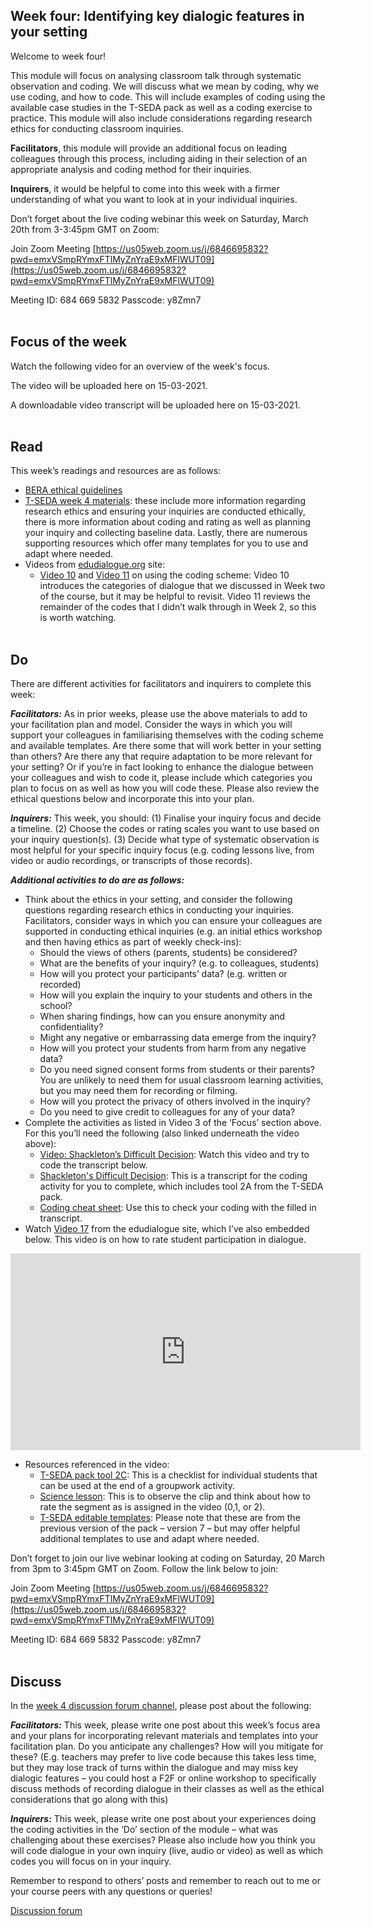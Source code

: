 ## Week four: Identifying key dialogic features in your setting


Welcome to week four!

This module will focus on analysing classroom talk through systematic observation and coding. We will discuss what we mean by coding, why we use coding, and how to code. This will include examples of coding using the available case studies in the T-SEDA pack as well as a coding exercise to practice. This module will also include considerations regarding research ethics for conducting classroom inquiries.

**Facilitators**, this module will provide an additional focus on leading colleagues through this process, including aiding in their selection of an appropriate analysis and coding method for their inquiries.

**Inquirers**, it would be helpful to come into this week with a firmer understanding of what you want to look at in your individual inquiries.


Don’t forget about the live coding webinar this week on Saturday, March 20th from 3-3:45pm GMT on Zoom:

Join Zoom Meeting
[https://us05web.zoom.us/j/6846695832?pwd=emxVSmpRYmxFTlMyZnYraE9xMFlWUT09](https://us05web.zoom.us/j/6846695832?pwd=emxVSmpRYmxFTlMyZnYraE9xMFlWUT09)

Meeting ID: 684 669 5832
Passcode: y8Zmn7
<br/><br/>
## Focus of the week

Watch the following video for an overview of the week's focus.

The video will be uploaded here on 15-03-2021.

A downloadable video transcript will be uploaded here on 15-03-2021.
<br/><br/>
## Read

This week’s readings and resources are as follows:
* [BERA ethical guidelines](https://www.bera.ac.uk/publication/ethical-guidelines-for-educational-research-2018?utm_source=BERA+Master+List&utm_campaign=837fd94784-+&utm_medium=email&utm_term=0_66cbc2c388-837fd94784-274600501)
* [T-SEDA week 4 materials](https://mbrugha.github.io/course-in-a-box/img/TSEDA_resources_wk4.docx): these include more information regarding research ethics and ensuring your inquiries are conducted ethically, there is more information about coding and rating as well as planning your inquiry and collecting baseline data. Lastly, there are numerous supporting resources which offer many templates for you to use and adapt where needed.
* Videos from [edudialogue.org](edudialogue.org) site:
  * [Video 10](https://www.edudialogue.org/resources/introductory-video-series/introductory-video-series-3/#video10) and [Video 11](https://www.edudialogue.org/resources/introductory-video-series/introductory-video-series-3/#video11) on using the coding scheme: Video 10 introduces the categories of dialogue that we discussed in Week two of the course, but it may be helpful to revisit. Video 11 reviews the remainder of the codes that I didn’t walk through in Week 2, so this is worth watching.
<br/><br/>
## Do

There are different activities for facilitators and inquirers to complete this week:

**_Facilitators:_** As in prior weeks, please use the above materials to add to your facilitation plan and model. Consider the ways in which you will support your colleagues in familiarising themselves with the coding scheme and available templates. Are there some that will work better in your setting than others? Are there any that require adaptation to be more relevant for your setting? Or if you’re in fact looking to enhance the dialogue between your colleagues and wish to code it, please include which categories you plan to focus on as well as how you will code these. Please also review the ethical questions below and incorporate this into your plan.

**_Inquirers:_** This week, you should: (1) Finalise your inquiry focus and decide a timeline. (2) Choose the codes or rating scales you want to use based on your inquiry question(s). (3) Decide what type of systematic observation is most helpful for your specific inquiry focus (e.g. coding lessons live, from video or audio recordings, or transcripts of those records).

**_Additional activities to do are as follows:_**
* Think about the ethics in your setting, and consider the following questions regarding research ethics in conducting your inquiries. Facilitators, consider ways in which you can ensure your colleagues are supported in conducting ethical inquiries (e.g. an initial ethics workshop and then having ethics as part of weekly check-ins):
  * Should the views of others (parents, students) be considered?
  * What are the benefits of your inquiry? (e.g. to colleagues, students)
  * How will you protect your participants’ data? (e.g. written or recorded)
  * How will you explain the inquiry to your students and others in the school?
  * When sharing findings, how can you ensure anonymity and confidentiality?
  * Might any negative or embarrassing data emerge from the inquiry?
  * How will you protect your students from harm from any negative data?
  * Do you need signed consent forms from students or their parents? You are unlikely to need them for usual classroom learning activities, but you may need them for recording or filming.
  * How will you protect the privacy of others involved in the inquiry?
  * Do you need to give credit to colleagues for any of your data?
* Complete the activities as listed in Video 3 of the ‘Focus’ section above. For this you’ll need the following (also linked underneath the video above):
  * [Video: Shackleton’s Difficult Decision](https://sms.cam.ac.uk/media/2856333): Watch this video and try to code the transcript below.
  * [Shackleton's Difficult Decision](https://mbrugha.github.io/course-in-a-box/img/Shackleton_coding_activity.doc): This is a transcript for the coding activity for you to complete, which includes tool 2A from the T-SEDA pack.
  * [Coding cheat sheet](https://mbrugha.github.io/course-in-a-box/img/Coded_Shackleton_transcript.pdf): Use this to check your coding with the filled in transcript.
* Watch [Video 17](https://www.edudialogue.org/resources/introductory-video-series/introductory-video-series-3/#video17) from the edudialogue site, which I’ve also embedded below. This video is on how to rate student participation in dialogue.

<iframe width="560" height="315" src="https://www.youtube.com/embed/9ruU4qz-jjM" frameborder="0" allow="accelerometer; autoplay; clipboard-write; encrypted-media; gyroscope; picture-in-picture" allowfullscreen></iframe>

* Resources referenced in the video:
  * [T-SEDA pack tool 2C](https://mbrugha.github.io/course-in-a-box/img/TSEDA_tool2C.doc): This is a checklist for individual students that can be used at the end of a groupwork activity.
  * [Science lesson](https://sms.cam.ac.uk/media/2827690): This is to observe the clip and think about how to rate the segment as is assigned in the video (0,1, or 2).
  * [T-SEDA editable templates](https://mbrugha.github.io/course-in-a-box/img/TSEDA_editable_templates.doc): Please note that these are from the previous version of the pack – version 7 – but may offer helpful additional templates to use and adapt where needed.

Don’t forget to join our live webinar looking at coding on Saturday, 20 March from 3pm to 3:45pm GMT on Zoom. Follow the link below to join:

Join Zoom Meeting
[https://us05web.zoom.us/j/6846695832?pwd=emxVSmpRYmxFTlMyZnYraE9xMFlWUT09](https://us05web.zoom.us/j/6846695832?pwd=emxVSmpRYmxFTlMyZnYraE9xMFlWUT09)

Meeting ID: 684 669 5832
Passcode: y8Zmn7
<br/><br/>
## Discuss

In the [week 4 discussion forum channel](https://www.edudialogue.org/forum/dialogue-mooc-on-dialogue/week-four-identifying-key-dialogic-features-in-your-setting/), please post about the following:

**_Facilitators:_** This week, please write one post about this week’s focus area and your plans for incorporating relevant materials and templates into your facilitation plan. Do you anticipate any challenges? How will you mitigate for these? (E.g. teachers may prefer to live code because this takes less time, but they may lose track of turns within the dialogue and may miss key dialogic features – you could host a F2F or online workshop to specifically discuss methods of recording dialogue in their classes as well as the ethical considerations that go along with this)

**_Inquirers:_** This week, please write one post about your experiences doing the coding activities in the ‘Do’ section of the module – what was challenging about these exercises? Please also include how you think you will code dialogue in your own inquiry (live, audio or video) as well as which codes you will focus on in your inquiry. 

Remember to respond to others’ posts and remember to reach out to me or your course peers with any questions or queries!

<a class="btn btn-primary" href="https://www.edudialogue.org/forum/?foro=signin#038;redirect_to=https%3A%2F%2Fwww.edudialogue.org%2Fforum%2Fdialogue-mooc-on-dialogue%2F"><i class="fa fa-home"></i> Discussion forum</a>
